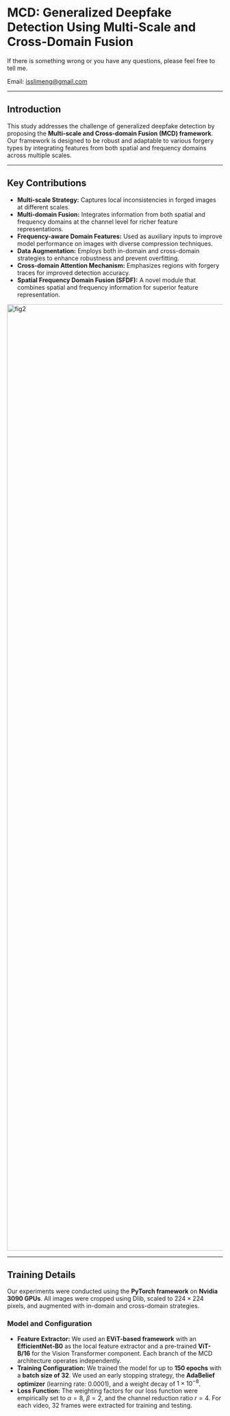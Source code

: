 # MCD: Generalized Deepfake Detection Using Multi-Scale and Cross-Domain Fusion

If there is something wrong or you have any questions, please feel free to tell me.

Email: isslimeng@gmail.com

---

## Introduction

This study addresses the challenge of generalized deepfake detection by proposing the **Multi-scale and Cross-domain Fusion (MCD) framework**. Our framework is designed to be robust and adaptable to various forgery types by integrating features from both spatial and frequency domains across multiple scales.

---

## Key Contributions

* **Multi-scale Strategy:** Captures local inconsistencies in forged images at different scales.
* **Multi-domain Fusion:** Integrates information from both spatial and frequency domains at the channel level for richer feature representations.
* **Frequency-aware Domain Features:** Used as auxiliary inputs to improve model performance on images with diverse compression techniques.
* **Data Augmentation:** Employs both in-domain and cross-domain strategies to enhance robustness and prevent overfitting.
* **Cross-domain Attention Mechanism:** Emphasizes regions with forgery traces for improved detection accuracy.
* **Spatial Frequency Domain Fusion (SFDF):** A novel module that combines spatial and frequency information for superior feature representation.

<img width="3913" height="2206" alt="fig2" src="https://github.com/user-attachments/assets/a49ead00-47bc-4757-8cc6-5f04ea078cc2" />

---

## Training Details

Our experiments were conducted using the **PyTorch framework** on **Nvidia 3090 GPUs**. All images were cropped using Dlib, scaled to $224 \times 224$ pixels, and augmented with in-domain and cross-domain strategies.

### Model and Configuration

* **Feature Extractor:** We used an **EViT-based framework** with an **EfficientNet-B0** as the local feature extractor and a pre-trained **ViT-B/16** for the Vision Transformer component. Each branch of the MCD architecture operates independently.
* **Training Configuration:** We trained the model for up to **150 epochs** with a **batch size of 32**. We used an early stopping strategy, the **AdaBelief optimizer** (learning rate: $0.0001$), and a weight decay of $1 \times 10^{-8}$.
* **Loss Function:** The weighting factors for our loss function were empirically set to $\alpha=8$, $\beta=2$, and the channel reduction ratio $r=4$. For each video, 32 frames were extracted for training and testing.
```eof
